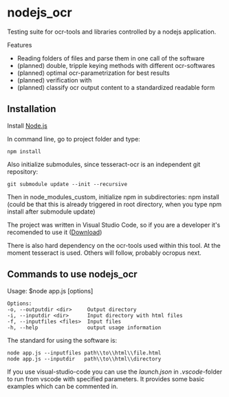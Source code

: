 # nodejs_ocr

Testing suite for ocr-tools and libraries controlled by a nodejs application. 

Features
- Reading folders of files and parse them in one call of the software 
- (planned) double, tripple keying methods with different ocr-softwares 
- (planned) optimal ocr-parametrization for best results
- (planned) verification with 
- (planned) classify ocr output content to a standardized readable form


## Installation 

Install [Node.js](http://node.js/ "NodeJs")


In command line, go to project folder and type: 

    npm install

Also initialize submodules, since tesseract-ocr is an independent git repository:

    git submodule update --init --recursive

Then in node_modules_custom, initialize npm in subdirectories:
    npm install (could be that this is already triggered in root directory, when you type npm install after submodule update)

The project was written in Visual Studio Code, so if you are a developer it's recomended to use it
([Download](https://code.visualstudio.com/ "VSCode"))


There is also hard dependency on the ocr-tools used within this tool. 
At the moment tesseract is used. Others will follow, probably ocropus next.


## Commands to use nodejs_ocr
  Usage: $node app.js [options]

    Options:
    -o, --outputdir <dir>     Output directory
    -i, --inputdir <dir>      Input directory with html files
    -f, --inputfiles <files>  Input files
    -h, --help                output usage information



The standard for using the software is: 
    
    node app.js --inputfiles path\\to\\html\\file.html
	node app.js --inputdir   path\\to\\html\\directory

If you use visual-studio-code you can use the *launch.json* in *.vscode*-folder to run from vscode with specified parameters. It provides some basic examples which can be commented in. 



